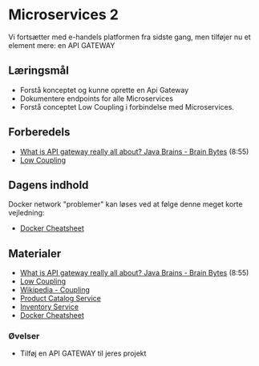 # Microservices 2
Vi fortsætter med e-handels platformen fra sidste gang, men tilføjer nu et element mere: en API GATEWAY

## Læringsmål
* Forstå konceptet og kunne oprette en Api Gateway
* Dokumentere endpoints for alle Microservices
* Forstå conceptet Low Coupling i forbindelse med Microservices.

## Forberedels
* [What is API gateway really all about? Java Brains - Brain Bytes](https://www.youtube.com/watch?v=1vjOv_f9L8I) (8:55)
* [Low Coupling](http://principles-wiki.net/principles:low_coupling)

## Dagens indhold

Docker network "problemer" kan løses ved at følge denne meget korte vejledning:  
* [Docker Cheatsheet](materialer/docker_cheatsheet.md)

## Materialer
* [What is API gateway really all about? Java Brains - Brain Bytes](https://www.youtube.com/watch?v=1vjOv_f9L8I) (8:55)
* [Low Coupling](http://principles-wiki.net/principles:low_coupling)
* [Wikipedia - Coupling](https://en.wikipedia.org/wiki/Coupling_(computer_programming)) 
* [Product Catalog Service](https://github.com/ITAKEA/product_service)
* [Inventory Service](https://github.com/ITAKEA/inventory_service)
* [Docker Cheatsheet](materialer/docker_cheatsheet.md)


### Øvelser

* Tilføj en API GATEWAY til jeres projekt

